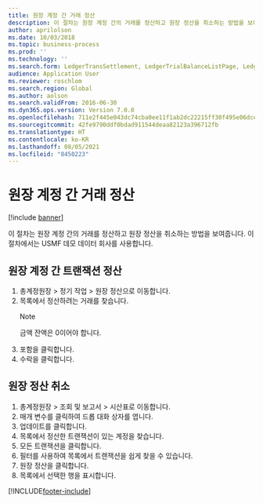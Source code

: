 ```yaml
---
title: 원장 계정 간 거래 정산
description: 이 절차는 원장 계정 간의 거래를 정산하고 원장 정산을 취소하는 방법을 보여줍니다.
author: aprilolson
ms.date: 10/03/2018
ms.topic: business-process
ms.prod: ''
ms.technology: ''
ms.search.form: LedgerTransSettlement, LedgerTrialBalanceListPage, LedgerTrialBalanceListPageBalanceParms, LedgerTransAccount, LedgerTransSettled
audience: Application User
ms.reviewer: roschlom
ms.search.region: Global
ms.author: aolson
ms.search.validFrom: 2016-06-30
ms.dyn365.ops.version: Version 7.0.0
ms.openlocfilehash: 711e2f445e043dc74cba0ee11f1ab2dc22215ff30f495e06dce1f6f3ab4a0a09
ms.sourcegitcommit: 42fe9790ddf0bdad911544deaa82123a396712fb
ms.translationtype: HT
ms.contentlocale: ko-KR
ms.lasthandoff: 08/05/2021
ms.locfileid: "8450223"
---
```

# <a name="settle-transactions-between-ledger-accounts"></a>원장 계정 간 거래 정산

[!include [banner](../../includes/banner.md)]

이 절차는 원장 계정 간의 거래를 정산하고 원장 정산을 취소하는 방법을 보여줍니다. 이 절차에서는 USMF 데모 데이터 회사를 사용합니다.


## <a name="settle-transaction-between-ledger-accounts"></a>원장 계정 간 트랜잭션 정산
1. 총계정원장 > 정기 작업 > 원장 정산으로 이동합니다.
2. 목록에서 정산하려는 거래를 찾습니다.
   > [!NOTE]
   > 금액 잔액은 0이어야 합니다.  
3. 포함을 클릭합니다.
4. 수락을 클릭합니다.

## <a name="cancel-a-ledger-settlement"></a>원장 정산 취소

1. 총계정원장 > 조회 및 보고서 > 시산표로 이동합니다.
2. 매개 변수를 클릭하여 드롭 대화 상자를 엽니다.
3. 업데이트를 클릭합니다.
4. 목록에서 정산한 트랜잭션이 있는 계정을 찾습니다.
5. 모든 트랜잭션을 클릭합니다.
6. 필터를 사용하여 목록에서 트랜잭션을 쉽게 찾을 수 있습니다.
7. 원장 정산을 클릭합니다.
8. 목록에서 선택한 행을 표시합니다.



[!INCLUDE[footer-include](../../../includes/footer-banner.md)]